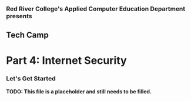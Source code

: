 ### Red River College's Applied Computer Education Department presents  
## Tech Camp
# Part 4: Internet Security

### Let's Get Started
**TODO: This file is a placeholder and still needs to be filled.**